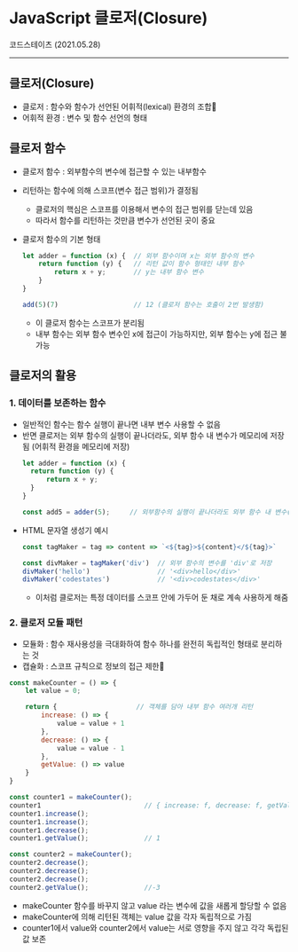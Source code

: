 # JavaScript 클로저(Closure)
코드스테이츠 (2021.05.28)

***

## 클로저(Closure)
- 클로저 : 함수와 함수가 선언된 어휘적(lexical) 환경의 조합
- 어휘적 환경 : 변수 및 함수 선언의 형태

## 클로저 함수
- 클로저 함수 : 외부함수의 변수에 접근할 수 있는 내부함수
- 리턴하는 함수에 의해 스코프(변수 접근 범위)가 결정됨
  - 클로저의 핵심은 스코프를 이용해서 변수의 접근 범위를 닫는데 있음
  - 따라서 함수를 리턴하는 것만큼 변수가 선언된 곳이 중요

- 클로저 함수의 기본 형태
  ```js
  let adder = function (x) {  // 외부 함수이며 x는 외부 함수의 변수
      return function (y) {   // 리턴 값이 함수 형태인 내부 함수
          return x + y;       // y는 내부 함수 변수
      }
  }

  add(5)(7)                   // 12 (클로저 함수는 호출이 2번 발생함)
  ```
  - 이 클로저 함수는 스코프가 분리됨
  - 내부 함수는 외부 함수 변수인 x에 접근이 가능하지만, 외부 함수는 y에 접근 불가능

## 클로저의 활용

### 1. 데이터를 보존하는 함수
- 일반적인 함수는 함수 실행이 끝나면 내부 변수 사용할 수 없음
- 반면 클로저는 외부 함수의 실행이 끝나더라도, 외부 함수 내 변수가 메모리에 저장됨 (어휘적 환경을 메모리에 저장)
    ```js
  let adder = function (x) { 
      return function (y) {  
          return x + y;       
      }
  }

  const add5 = adder(5);     // 외부함수의 실행이 끝나더라도 외부 함수 내 변수(x) 사용 가능
  ```
- HTML 문자열 생성기 예시
   ```js
   const tagMaker = tag => content => `<${tag}>${content}</${tag}>`

   const divMaker = tagMaker('div')  // 외부 함수의 변수를 'div'로 저장
   divMaker('hello')                 // '<div>hello</div>'
   divMaker('codestates')            // '<div>codestates</div>'
   ```
   - 이처럼 클로저는 특정 데이터를 스코프 안에 가두어 둔 채로 계속 사용하게 해줌

### 2. 클로저 모듈 패턴
- 모듈화 : 함수 재사용성을 극대화하여 함수 하나를 완전히 독립적인 형태로 분리하는 것
- 캡슐화 : 스코프 규칙으로 정보의 접근 제한
```js
const makeCounter = () => {
    let value = 0;

    return {                    // 객체를 담아 내부 함수 여러개 리턴
        increase: () => {
            value = value + 1
        },
        decrease: () => {
            value = value - 1
        },
        getValue: () => value
    }
}

const counter1 = makeCounter();
counter1                          // { increase: f, decrease: f, getValue: f }
counter1.increase();
counter1.increase();
counter1.decrease();
counter1.getValue();              // 1

const counter2 = makeCounter();
counter2.decrease();
counter2.decrease();
counter2.decrease();
counter2.getValue();              //-3
```
  - makeCounter 함수를 바꾸지 않고 value 라는 변수에 값을 새롭게 할당할 수 없음
  - makeCounter에 의해 리턴된 객체는 value 값을 각자 독립적으로 가짐
  - counter1에서 value와 counter2에서 value는 서로 영향을 주지 않고 각각 독립된 값 보존
